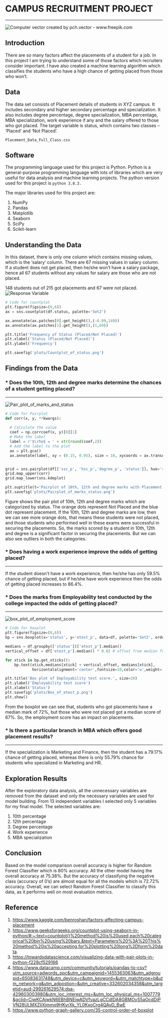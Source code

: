 # CAMPUS RECRUITMENT PROJECT
---
![<a href='https://www.freepik.com/vectors/computer'>Computer vector created by pch.vector - www.freepik.com</a>](images/interview.jpg)
## Introduction
There are so many factors affect the placements of a student for a job. In this project I am trying to understand some of those factors which recruiters consider important. I have also created a machine learning algorithm which classifies the students who have a high chance of getting placed from those who won’t.

## Data
The data set consists of Placement details of students in XYZ campus. It includes secondary and higher secondary percentage and specialization. It also includes degree percentage, degree specialization, MBA percentage, MBA specialization, work experience if any and the salary offered to those who got placed. The target variable is status, which contains two classes – ‘Placed’ and ‘Not Placed’.
```text
Placement_Data_Full_Class.csv
```
## Software
The programming language used for this project is Python. Python is a general-purpose programming language with lots of libraries which are very useful for data analysis and machine learning projects. The python version used for this project is `python 3.8.3.`

The major libraries used for this project are:
1.	NumPy
2.	Pandas
3.	Matplotlib
4.	Seaborn
5.	SciPy
6.	Scikit-learn

## Understanding the Data
In this dataset, there is only one column which contains missing values, which is the ‘salary’ column. There are 67 missing values in salary column. If a student does not get placed, then he/she won’t have a salary package, hence all 67 students without any values for salary are those who are not placed.

148 students out of 215 got placements and 67 were not placed. 
![Response Variable](plots/Countplot_of_status.png)

```python
# Code for countplot
plt.figure(figsize=(9,6))
ax = sns.countplot(df.status, palette='Set2')

ax.annotate(ax.patches[0].get_height(),(-0.09,149))
ax.annotate(ax.patches[1].get_height(),(1,69))

plt.title('Frequency of Status (Placed/Not Placed)')
plt.xlabel('Status (Placed/Not Placed)')
plt.ylabel('Frequency')

plt.savefig('plots/Countplot_of_status.png')
```


## Findings from the Data
 ### * Does the 10th, 12th and degree marks determine the chances of a student getting placed?
---
  ![Pair_plot_of_marks_and_status](plots/Pairplot_of_marks_status.png)

  ```python
  # Code for Pairplot
  def corr(x, y, **kwargs):
    
    # Calculate the value
    coef = np.corrcoef(x, y)[0][1]
    # Make the label
    label = r'$\rho$ = ' + str(round(coef,2))
    # Add the label to the plot
    ax = plt.gca()
    ax.annotate(label, xy = (0.15, 0.95), size = 10, xycoords = ax.transAxes)


grid = sns.pairplot(df[['ssc_p', 'hsc_p','degree_p', 'status']], hue='status', size=3)
grid.map_upper(corr)
grid.map_lower(sns.kdeplot)

plt.suptitle(t='Pairplot of 10th, 12th and degree marks with Placement status', x=0.5, y=1.05, size=20)
plt.savefig('plots/Pairplot_of_marks_status.png')
  ```
Figure shows the pair plot of 10th, 12th and degree marks which are categorized by status. The orange dots represent Not Placed and the blue dot represent placement. If the 10th, 12th and degree marks are low, then we can see more orange dots, that means these students were not placed, and those students who performed well in these exams were successful in securing the placements. So, the marks scored by a student in 10th, 12th and degree is a significant factor in securing the placements. But we can also see outliers in both the categories.

### * Does having a work experience improve the odds of getting placed?
---
If the student doesn't have a work experience, then he/she has only 59.5% chance of getting placed, but if he/she have work experience then the odds of getting placed increases to 86.4%.

### * Does the marks from Employability test conducted by the college impacted the odds of getting placed?
---
![box_plot_of_employment_score](plots/Box_of_etest_p.png)

```python
# Code for boxplot
plt.figure(figsize=(8,6))
bp = sns.boxplot(x='status', y='etest_p', data=df, palette='Set2', order=['Not Placed', 'Placed'])

medians = df.groupby(['status'])['etest_p'].median()
vertical_offset = df['etest_p'].median() * 0.02 # offset from median for display

for xtick in bp.get_xticks():
    bp.text(xtick,medians[xtick] + vertical_offset, medians[xtick], 
            horizontalalignment='center',fontsize=10,color='w',weight='semibold')

plt.title('Box plot of Employability test score.', size=20)
plt.ylabel('Employability test score')
plt.xlabel('Status')
plt.savefig('plots/Box_of_etest_p.png')
plt.show()
```

From the boxplot we can see that, students who got placements have a median mark of 72%, but those who were not placed got a median score of 67%. So, the employment score has an impact on placements.

### * Is there a particular branch in MBA which offers good placement results?
---
If the specialization is Marketing and Finance, then the student has a 79.17% chance of getting placed, whereas there is only 55.79% chance for students who specialized in Marketing and HR. 

## Exploration Results
After the exploratory data analysis, all the unnecessary variables are removed from the dataset and only the necessary variables are used for model building. From 13 independent variables I selected only 5 variables for my final model.
The selected variables are: 
1.	10th percentage
2.	12th percentage
3.	Degree percentage
4.	Work experience
5.	MBA specialization

## Conclusion
Based on the model comparison overall accuracy is higher for Random Forest Classifier which is 80% accuracy. All the other model having the overall accuracy at 75.38%. But the accuracy of classifying the negative class (accuracy of 0’s) are almost equal for all the models which is 72.72% accuracy.
Overall, we can select Random Forest Classifier to classify this data, as it performs well on most evaluation metrics.

## Reference
1.	https://www.kaggle.com/benroshan/factors-affecting-campus-placement
2.	https://www.geeksforgeeks.org/countplot-using-seaborn-in-python/#:~:text=countplot()%20method%20is%20used,each%20categorical%20bin%20using%20bars.&text=Parameters%20%3A%20This%20method%20is%20accepting,for%20plotting%20long%2Dform%20data.
3.	https://towardsdatascience.com/visualizing-data-with-pair-plots-in-python-f228cf529166
4.	https://www.datacamp.com/community/tutorials/pandas-to-csv?utm_source=adwords_ppc&utm_campaignid=1455363063&utm_adgroupid=65083631748&utm_device=c&utm_keyword=&utm_matchtype=b&utm_network=g&utm_adpostion=&utm_creative=332602034358&utm_targetid=aud-299261629574:dsa-429603003980&utm_loc_interest_ms=&utm_loc_physical_ms=1007779&gclid=CjwKCAjwkN6EBhBNEiwADVfyazLgCCdlDA8GBMOyS5aOcdDjPVN28ULMXZIjXjmmq9HKyrXk_YL0KxoCrg4QAvD_BwE
5.	https://www.python-graph-gallery.com/35-control-order-of-boxplot 

